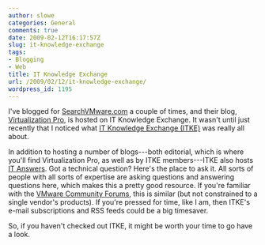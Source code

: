 ```yaml
---
author: slowe
categories: General
comments: true
date: 2009-02-12T16:17:57Z
slug: it-knowledge-exchange
tags:
- Blogging
- Web
title: IT Knowledge Exchange
url: /2009/02/12/it-knowledge-exchange/
wordpress_id: 1195
---
```


I've blogged for [SearchVMware.com](http://searchvmware.techtarget.com/) a couple of times, and their blog, [Virtualization Pro](http://itknowledgeexchange.techtarget.com/virtualization-pro/), is hosted on IT Knowledge Exchange. It wasn't until just recently that I noticed what [IT Knowledge Exchange (ITKE)](http://itknowledgeexchange.techtarget.com/) was really all about.

In addition to hosting a number of blogs---both editorial, which is where you'll find Virtualization Pro, as well as by ITKE members---ITKE also hosts [IT Answers](http://itknowledgeexchange.techtarget.com/itanswers/). Got a technical question? Here's the place to ask it. All sorts of people with all sorts of expertise are asking questions and answering questions here, which makes this a pretty good resource. If you're familiar with the [VMware Community Forums](http://communities.vmware.com/index.jspa), this is similar (but not constrained to a single vendor's products). If you're pressed for time, like I am, then ITKE's e-mail subscriptions and RSS feeds could be a big timesaver.

So, if you haven't checked out ITKE, it might be worth your time to go have a look.

